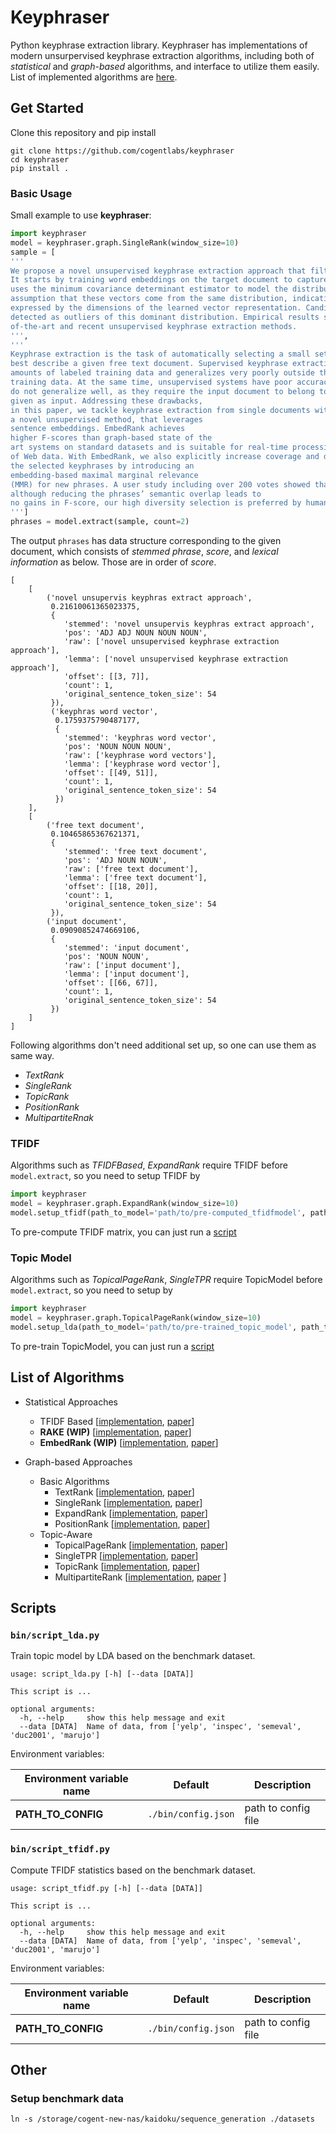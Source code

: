 # Keyphraser 
Python keyphrase extraction library. Keyphraser has implementations of modern unsurpervised keyphrase extraction
algorithms, including both of *statistical* and *graph-based* algorithms, and interface to utilize them easily.
List of implemented algorithms are [here](https://github.com/cogentlabs/keyphraser#list-of-algorithms).


## Get Started
Clone this repository and pip install
```
git clone https://github.com/cogentlabs/keyphraser
cd keyphraser
pip install .
```
### Basic Usage
Small example to use **keyphraser**: 

```python
import keyphraser
model = keyphraser.graph.SingleRank(window_size=10)
sample = [
'''
We propose a novel unsupervised keyphrase extraction approach that filters candidate keywords using outlier detection.
It starts by training word embeddings on the target document to capture semantic regularities among the words. It then
uses the minimum covariance determinant estimator to model the distribution of non-keyphrase word vectors, under the
assumption that these vectors come from the same distribution, indicative of their irrelevance to the semantics
expressed by the dimensions of the learned vector representation. Candidate keyphrases only consist of words that are
detected as outliers of this dominant distribution. Empirical results show that our approach outperforms state
of-the-art and recent unsupervised keyphrase extraction methods.
''',
'''
Keyphrase extraction is the task of automatically selecting a small set of phrases that
best describe a given free text document. Supervised keyphrase extraction requires large
amounts of labeled training data and generalizes very poorly outside the domain of the
training data. At the same time, unsupervised systems have poor accuracy, and often
do not generalize well, as they require the input document to belong to a larger corpus also
given as input. Addressing these drawbacks,
in this paper, we tackle keyphrase extraction from single documents with EmbedRank:
a novel unsupervised method, that leverages
sentence embeddings. EmbedRank achieves
higher F-scores than graph-based state of the
art systems on standard datasets and is suitable for real-time processing of large amounts
of Web data. With EmbedRank, we also explicitly increase coverage and diversity among
the selected keyphrases by introducing an
embedding-based maximal marginal relevance
(MMR) for new phrases. A user study including over 200 votes showed that,
although reducing the phrases’ semantic overlap leads to
no gains in F-score, our high diversity selection is preferred by humans.
''']
phrases = model.extract(sample, count=2)
```

The output `phrases` has data structure corresponding to the given document, which consists of
*stemmed phrase*, *score*, and *lexical information* as below. Those are in order of *score*.

```
[
    [
        ('novel unsupervis keyphras extract approach',
         0.21610061365023375,
         {
            'stemmed': 'novel unsupervis keyphras extract approach',
            'pos': 'ADJ ADJ NOUN NOUN NOUN',
            'raw': ['novel unsupervised keyphrase extraction approach'],
            'lemma': ['novel unsupervised keyphrase extraction approach'],
            'offset': [[3, 7]],
            'count': 1,
            'original_sentence_token_size': 54
         }),
         ('keyphras word vector',
          0.1759375790487177,
          {
            'stemmed': 'keyphras word vector',
            'pos': 'NOUN NOUN NOUN',
            'raw': ['keyphrase word vectors'],
            'lemma': ['keyphrase word vector'],
            'offset': [[49, 51]],
            'count': 1,
            'original_sentence_token_size': 54
          })
    ],
    [
        ('free text document',
         0.10465865367621371,
         {
            'stemmed': 'free text document',
            'pos': 'ADJ NOUN NOUN',
            'raw': ['free text document'],
            'lemma': ['free text document'],
            'offset': [[18, 20]],
            'count': 1,
            'original_sentence_token_size': 54
         }),
        ('input document',
         0.09090852474669106,
         {
            'stemmed': 'input document',
            'pos': 'NOUN NOUN',
            'raw': ['input document'],
            'lemma': ['input document'],
            'offset': [[66, 67]],
            'count': 1,
            'original_sentence_token_size': 54
         })
    ]
]
```

Following algorithms don't need additional set up, so one can use them as same way.
- *TextRank*
- *SingleRank*
- *TopicRank*
- *PositionRank*
- *MultipartiteRnak*

### TFIDF

Algorithms such as *TFIDFBased*, *ExpandRank* require TFIDF before `model.extract`, so you need to setup TFIDF by 

```python
import keyphraser
model = keyphraser.graph.ExpandRank(window_size=10)
model.setup_tfidf(path_to_model='path/to/pre-computed_tfidfmodel', path_to_dict='path/to/corpus_used_in_tfidf')
```

To pre-compute TFIDF matrix, you can just run a [script](https://github.com/cogentlabs/keyphraser#binscript_tfidfpy)

### Topic Model

Algorithms such as *TopicalPageRank*, *SingleTPR* require TopicModel before `model.extract`, so you need to setup by 

```python
import keyphraser
model = keyphraser.graph.TopicalPageRank(window_size=10)
model.setup_lda(path_to_model='path/to/pre-trained_topic_model', path_to_dict='path/to/corpus_used_in_topic_model')
```

To pre-train TopicModel, you can just run a [script](https://github.com/cogentlabs/keyphraser#binscript_ldapy)


## List of Algorithms

- Statistical Approaches
    - TFIDF Based         [[implementation](./keyphraser/algorithms/stat/tfidf_based.py), [paper](http://aclweb.org/anthology/S10-1041)]
    - **RAKE (WIP)**      [[implementation](./keyphraser/algorithms/stat/rake.py),        [paper](https://pdfs.semanticscholar.org/5a58/00deb6461b3d022c8465e5286908de9f8d4e.pdf)]
    - **EmbedRank (WIP)** [[implementation](./keyphraser/algorithms/stat/embed_rank.py),  [paper](http://www.aclweb.org/anthology/K18-1022)] 

- Graph-based Approaches
    - Basic Algorithms
        - TextRank      [[implementation](./keyphraser/algorithms/graph/text_rank.py),   [paper](https://web.eecs.umich.edu/~mihalcea/papers/mihalcea.emnlp04.pdf)]
        - SingleRank    [[implementation](./keyphraser/algorithms/graph/single_rank.py), [paper](https://aclanthology.info/pdf/C/C08/C08-1122.pdf)]
        - ExpandRank    [[implementation](./keyphraser/algorithms/graph/expand_rank.py), [paper](https://pdfs.semanticscholar.org/8a99/634e0b418ee61c9bd81f61d334b80486dc53.pdf)]
        - PositionRank  [[implementation](./keyphraser/algorithms/graph/expand_rank.py), [paper](http://people.cs.ksu.edu/~ccaragea/papers/acl17.pdf)]
    - Topic-Aware
        - TopicalPageRank   [[implementation](./keyphraser/algorithms/graph/topical_page_rank.py),        [paper](http://nlp.csai.tsinghua.edu.cn/~lzy/publications/emnlp2010.pdf)]
        - SingleTPR         [[implementation](./keyphraser/algorithms/graph/single_topical_page_rank.py), [paper](https://core.ac.uk/download/pdf/55828317.pdf)]
        - TopicRank         [[implementation](./keyphraser/algorithms/graph/topic_rank.py),               [paper](http://www.aclweb.org/anthology/I13-1062)]
        - MultipartiteRank  [[implementation](./keyphraser/algorithms/graph/multipartite_rank.py),        [paper](https://arxiv.org/pdf/1803.08721.pdf) ] 
       
## Scripts

### `bin/script_lda.py`
Train topic model by LDA based on the benchmark dataset.

```
usage: script_lda.py [-h] [--data [DATA]]

This script is ...

optional arguments:
  -h, --help     show this help message and exit
  --data [DATA]  Name of data, from ['yelp', 'inspec', 'semeval', 'duc2001', 'marujo']
``` 

Environment variables:

| Environment variable name              | Default                                   | Description                                                                                         |
| -------------------------------------- | ----------------------------------------- | --------------------------------------------------------------------------------------------------- |
| **PATH_TO_CONFIG**                     | `./bin/config.json`                       | path to config file                                                                                 |


### `bin/script_tfidf.py`
Compute TFIDF statistics based on the benchmark dataset.

```
usage: script_tfidf.py [-h] [--data [DATA]]

This script is ...

optional arguments:
  -h, --help     show this help message and exit
  --data [DATA]  Name of data, from ['yelp', 'inspec', 'semeval', 'duc2001', 'marujo']
```

Environment variables:

| Environment variable name              | Default                                   | Description                                                                                         |
| -------------------------------------- | ----------------------------------------- | --------------------------------------------------------------------------------------------------- |
| **PATH_TO_CONFIG**                     | `./bin/config.json`                       | path to config file                                                                                 |


## Other
### Setup benchmark data
```
ln -s /storage/cogent-new-nas/kaidoku/sequence_generation ./datasets
```